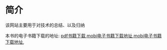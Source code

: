 # 简介

该网站主要用于对技术的总结、以及归纳

本书的电子书籍下载的地址: [pdf书籍下载](http://blog.mangowork.cn/mango.pdf),[mobi电子书籍下载地址](http://blog.mangowork.cn/mango.mobi),[mobi电子书籍下载地址](http://blog.mangowork.cn/mango.epub),





